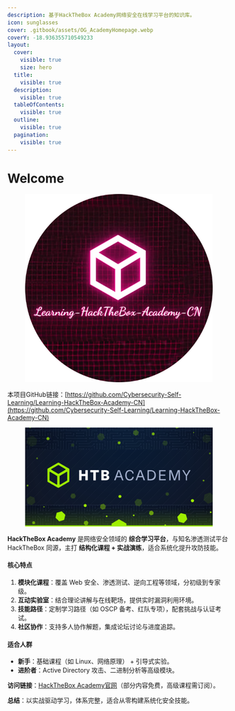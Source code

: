 ```yaml
---
description: 基于HackTheBox Academy网络安全在线学习平台的知识库。
icon: sunglasses
cover: .gitbook/assets/OG_AcademyHomepage.webp
coverY: -18.936355710549233
layout:
  cover:
    visible: true
    size: hero
  title:
    visible: true
  description:
    visible: true
  tableOfContents:
    visible: true
  outline:
    visible: true
  pagination:
    visible: true
---
```


# Welcome

<figure><img src=".gitbook/assets/Snipaste_2025-01-05_23-50-40-modified.png" alt="" width="453"><figcaption></figcaption></figure>

本项目GitHub链接：[https://github.com/Cybersecurity-Self-Learning/Learning-HackTheBox-Academy-CN](https://github.com/Cybersecurity-Self-Learning/Learning-HackTheBox-Academy-CN)

<figure><img src=".gitbook/assets/OG_AcademyHomepage.webp" alt=""><figcaption></figcaption></figure>

**HackTheBox Academy** 是网络安全领域的 **综合学习平台**，与知名渗透测试平台 HackTheBox 同源，主打 **结构化课程 + 实战演练**，适合系统化提升攻防技能。

#### **核心特点**

1. **模块化课程**：覆盖 Web 安全、渗透测试、逆向工程等领域，分初级到专家级。
2. **互动实验室**：结合理论讲解与在线靶场，提供实时漏洞利用环境。
3. **技能路径**：定制学习路径（如 OSCP 备考、红队专项），配套挑战与认证考试。
4. **社区协作**：支持多人协作解题，集成论坛讨论与进度追踪。

#### **适合人群**

* **新手**：基础课程（如 Linux、网络原理） + 引导式实验。
* **进阶者**：Active Directory 攻击、二进制分析等高级模块。

**访问链接**：[HackTheBox Academy官网](https://academy.hackthebox.com/)（部分内容免费，高级课程需订阅）。

**总结**：以实战驱动学习，体系完整，适合从零构建系统化安全技能。
